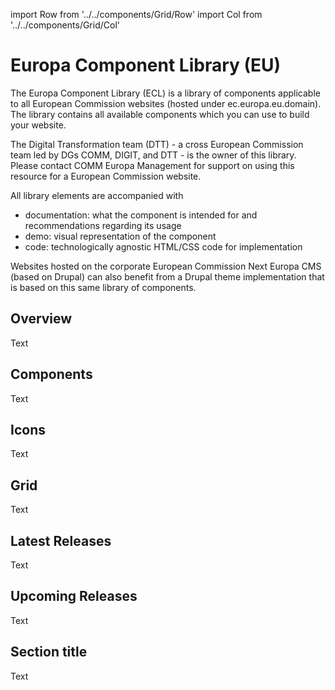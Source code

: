 import Row from '../../components/Grid/Row'
import Col from '../../components/Grid/Col'

# Europa Component Library (EU)

The Europa Component Library (ECL) is a library of components applicable to all European Commission websites (hosted under ec.europa.eu.domain). The library contains all available components which you can use to build your website.

The Digital Transformation team (DTT) - a cross European Commission team led by DGs COMM, DIGIT, and DTT - is the owner of this library. Please contact COMM Europa Management for support on using this resource for a European Commission website.

All library elements are accompanied with

- documentation: what the component is intended for and recommendations regarding its usage
- demo: visual representation of the component
- code: technologically agnostic HTML/CSS code for implementation

Websites hosted on the corporate European Commission Next Europa CMS (based on Drupal) can also benefit from a Drupal theme implementation that is based on this same library of components.

<Row spacing="mt-xl">
<Col col="col-2/4">

## Overview

Text

</Col>
<Col col="col-2/4">

## Components

Text

</Col>
<Col col="col-2/4">

## Icons

Text

</Col>
<Col col="col-2/4">

## Grid

Text

</Col>
</Row>
<Row spacing="mt-xl">
<Col col="col-4/4 col-md-4/8">

## Latest Releases

Text

</Col>
<Col col="col-4/4 col-md-4/8">

## Upcoming Releases

Text

</Col>
<Col col="col-4/4 col-md-4/8">

## Section title

Text

</Col>
</Row>
